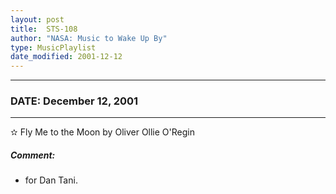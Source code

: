 ```yaml
---
layout: post
title:  STS-108
author: "NASA: Music to Wake Up By"
type: MusicPlaylist
date_modified: 2001-12-12
---
```


----
### DATE: December 12, 2001
----
✫ Fly Me to the Moon by Oliver Ollie O'Regin

##### Comment:
* for Dan Tani.
